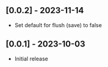 ## [0.0.2] - 2023-11-14

- Set default for flush (save) to false

## [0.0.1] - 2023-10-03

- Initial release
